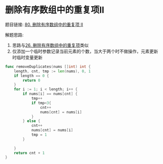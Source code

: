 # 删除有序数组中的重复项II

题目链接: [80. 删除有序数组中的重复项 II](https://leetcode.cn/problems/remove-duplicates-from-sorted-array-ii/description/)

解题思路:

1. 思路与[26. 删除有序数组中的重复项](https://leetcode.cn/problems/remove-duplicates-from-sorted-array/description/)类似
2. 仅添加一个临时参数记录当前元素的个数，当大于两个时不做操作，元素更新时临时变量更新

```go
func removeDuplicates(nums []int) int {
    length, cnt, tmp := len(nums), 0, 1
    if length == 0 {
        return 0
    }
    for i := 1; i < length; i++ {
        if nums[i] == nums[cnt] {
            tmp++
            if tmp<3{
                cnt++
                nums[cnt] = nums[i]
            }
        } else {
            cnt++
            nums[cnt] = nums[i]
            tmp = 1
        }
    
    }
    return cnt + 1
}

```


